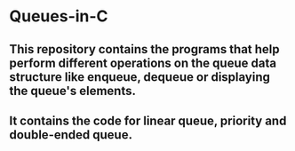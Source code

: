 # Queues-in-C
## This repository contains the programs that help perform different operations on the queue data structure like enqueue, dequeue or displaying the queue's elements.
## It contains the code for linear queue, priority and double-ended queue.
